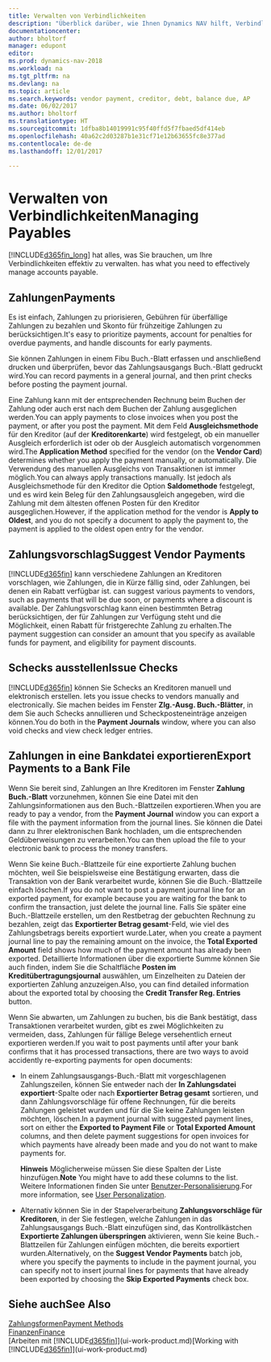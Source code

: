 ```yaml
---
title: Verwalten von Verbindlichkeiten
description: "Überblick darüber, wie Ihnen Dynamics NAV hilft, Verbindlichkeiten inklusive Kreditorenzahlungen, Gläubiger, Schulden und den fälligen Saldo zu verwalten."
documentationcenter: 
author: bholtorf
manager: edupont
editor: 
ms.prod: dynamics-nav-2018
ms.workload: na
ms.tgt_pltfrm: na
ms.devlang: na
ms.topic: article
ms.search.keywords: vendor payment, creditor, debt, balance due, AP
ms.date: 06/02/2017
ms.author: bholtorf
ms.translationtype: HT
ms.sourcegitcommit: 1dfba8b14019991c95f40ffd5f7fbaed5df414eb
ms.openlocfilehash: 40a62c2d03287b1e31cf71e12b63655fc8e377ad
ms.contentlocale: de-de
ms.lasthandoff: 12/01/2017

---
```

# <a name="managing-payables"></a><span data-ttu-id="174b8-103">Verwalten von Verbindlichkeiten</span><span class="sxs-lookup"><span data-stu-id="174b8-103">Managing Payables</span></span>
[!INCLUDE[d365fin_long](includes/d365fin_long_md.md)]<span data-ttu-id="174b8-104"> hat alles, was Sie brauchen, um Ihre Verbindlichkeiten effektiv zu verwalten.</span><span class="sxs-lookup"><span data-stu-id="174b8-104"> has what you need to effectively manage accounts payable.</span></span>  

## <a name="payments"></a><span data-ttu-id="174b8-105">Zahlungen</span><span class="sxs-lookup"><span data-stu-id="174b8-105">Payments</span></span>
<span data-ttu-id="174b8-106">Es ist einfach, Zahlungen zu priorisieren, Gebühren für überfällige Zahlungen zu bezahlen und Skonto für frühzeitige Zahlungen zu berücksichtigen.</span><span class="sxs-lookup"><span data-stu-id="174b8-106">It's easy to prioritize payments, account for penalties for overdue payments, and handle discounts for early payments.</span></span>

<span data-ttu-id="174b8-107">Sie können Zahlungen in einem Fibu Buch.-Blatt erfassen und anschließend drucken und überprüfen, bevor das Zahlungsausgangs Buch.-Blatt gedruckt wird.</span><span class="sxs-lookup"><span data-stu-id="174b8-107">You can record payments in a general journal, and then print checks before posting the payment journal.</span></span>

<span data-ttu-id="174b8-108">Eine Zahlung kann mit der entsprechenden Rechnung beim Buchen der Zahlung oder auch erst nach dem Buchen der Zahlung ausgeglichen werden.</span><span class="sxs-lookup"><span data-stu-id="174b8-108">You can apply payments to close invoices when you post the payment, or after you post the payment.</span></span> <span data-ttu-id="174b8-109">Mit dem Feld **Ausgleichsmethode** für den Kreditor (auf der **Kreditorenkarte**) wird festgelegt, ob ein manueller Ausgleich erforderlich ist oder ob der Ausgleich automatisch vorgenommen wird.</span><span class="sxs-lookup"><span data-stu-id="174b8-109">The **Application Method** specified for the vendor (on the **Vendor Card**) determines whether you apply the payment manually, or automatically.</span></span> <span data-ttu-id="174b8-110">Die Verwendung des manuellen Ausgleichs von Transaktionen ist immer möglich.</span><span class="sxs-lookup"><span data-stu-id="174b8-110">You can always apply transactions manually.</span></span> <span data-ttu-id="174b8-111">Ist jedoch als Ausgleichsmethode für den Kreditor die Option **Saldomethode** festgelegt, und es wird kein Beleg für den Zahlungsausgleich angegeben, wird die Zahlung mit dem ältesten offenen Posten für den Kreditor ausgeglichen.</span><span class="sxs-lookup"><span data-stu-id="174b8-111">However, if the application method for the vendor is **Apply to Oldest**, and you do not specify a document to apply the payment to, the payment is applied to the oldest open entry for the vendor.</span></span>

## <a name="suggest-vendor-payments"></a><span data-ttu-id="174b8-112">Zahlungsvorschlag</span><span class="sxs-lookup"><span data-stu-id="174b8-112">Suggest Vendor Payments</span></span>
[!INCLUDE[d365fin](includes/d365fin_md.md)]<span data-ttu-id="174b8-113"> kann verschiedene Zahlungen an Kreditoren vorschlagen, wie Zahlungen, die in Kürze fällig sind, oder Zahlungen, bei denen ein Rabatt verfügbar ist.</span><span class="sxs-lookup"><span data-stu-id="174b8-113"> can suggest various payments to vendors, such as payments that will be due soon, or payments where a discount is available.</span></span> <span data-ttu-id="174b8-114">Der Zahlungsvorschlag kann einen bestimmten Betrag berücksichtigen, der für Zahlungen zur Verfügung steht und die Möglichkeit, einen Rabatt für fristgerechte Zahlung zu erhalten.</span><span class="sxs-lookup"><span data-stu-id="174b8-114">The payment suggestion can consider an amount that you specify as available funds for payment, and eligibility for payment discounts.</span></span>

## <a name="issue-checks"></a><span data-ttu-id="174b8-115">Schecks ausstellen</span><span class="sxs-lookup"><span data-stu-id="174b8-115">Issue Checks</span></span>
[!INCLUDE[d365fin](includes/d365fin_md.md)]<span data-ttu-id="174b8-116"> können Sie Schecks an Kreditoren manuell und elektronisch erstellen.</span><span class="sxs-lookup"><span data-stu-id="174b8-116"> lets you issue checks to vendors manually and electronically.</span></span> <span data-ttu-id="174b8-117">Sie machen beides im Fenster **Zlg.-Ausg. Buch.-Blätter**, in dem Sie auch Schecks annullieren und Scheckposteneinträge anzeigen können.</span><span class="sxs-lookup"><span data-stu-id="174b8-117">You do both in the **Payment Journals** window, where you can also void checks and view check ledger entries.</span></span>

## <a name="export-payments-to-a-bank-file"></a><span data-ttu-id="174b8-118">Zahlungen in eine Bankdatei exportieren</span><span class="sxs-lookup"><span data-stu-id="174b8-118">Export Payments to a Bank File</span></span>
<span data-ttu-id="174b8-119">Wenn Sie bereit sind, Zahlungen an Ihre Kreditoren im Fenster **Zahlung Buch.-Blatt** vorzunehmen, können Sie eine Datei mit den Zahlungsinformationen aus den Buch.-Blattzeilen exportieren.</span><span class="sxs-lookup"><span data-stu-id="174b8-119">When you are ready to pay a vendor, from the **Payment Journal** window you can export a file with the payment information from the journal lines.</span></span> <span data-ttu-id="174b8-120">Sie können die Datei dann zu Ihrer elektronischen Bank hochladen, um die entsprechenden Geldüberweisungen zu verarbeiten.</span><span class="sxs-lookup"><span data-stu-id="174b8-120">You can then upload the file to your electronic bank to process the money transfers.</span></span>

<span data-ttu-id="174b8-121">Wenn Sie keine Buch.-Blattzeile für eine exportierte Zahlung buchen möchten, weil Sie beispielsweise eine Bestätigung erwarten, dass die Transaktion von der Bank verarbeitet wurde, können Sie die Buch.-Blattzeile einfach löschen.</span><span class="sxs-lookup"><span data-stu-id="174b8-121">If you do not want to post a payment journal line for an exported payment, for example because you are waiting for the bank to confirm the transaction, just delete the journal line.</span></span> <span data-ttu-id="174b8-122">Falls Sie später eine Buch.-Blattzeile erstellen, um den Restbetrag der gebuchten Rechnung zu bezahlen, zeigt das **Exportierter Betrag gesamt**-Feld, wie viel des Zahlungsbetrags bereits exportiert wurde.</span><span class="sxs-lookup"><span data-stu-id="174b8-122">Later, when you create a payment journal line to pay the remaining amount on the invoice, the **Total Exported Amount** field shows how much of the payment amount has already been exported.</span></span> <span data-ttu-id="174b8-123">Detaillierte Informationen über die exportierte Summe können Sie auch finden, indem Sie die Schaltfläche **Posten im Kreditübertragungsjournal** auswählen, um Einzelheiten zu Dateien der exportierten Zahlung anzuzeigen.</span><span class="sxs-lookup"><span data-stu-id="174b8-123">Also, you can find detailed information about the exported total by choosing the **Credit Transfer Reg. Entries** button.</span></span>

<span data-ttu-id="174b8-124">Wenn Sie abwarten, um Zahlungen zu buchen, bis die Bank bestätigt, dass Transaktionen verarbeitet wurden, gibt es zwei Möglichkeiten zu vermeiden, dass, Zahlungen für fällige Belege versehentlich erneut exportieren werden.</span><span class="sxs-lookup"><span data-stu-id="174b8-124">If you wait to post payments until after your bank confirms that it has processed transactions, there are two ways to avoid accidently re-exporting payments for open documents:</span></span>  

* <span data-ttu-id="174b8-125">In einem Zahlungsausgangs-Buch.-Blatt mit vorgeschlagenen Zahlungszeilen, können Sie entweder nach der **In Zahlungsdatei exportiert**-Spalte oder nach **Exportierter Betrag gesamt** sortieren, und dann Zahlungsvorschläge für offene Rechnungen, für die bereits Zahlungen geleistet wurden und für die Sie keine Zahlungen leisten möchten, löschen.</span><span class="sxs-lookup"><span data-stu-id="174b8-125">In a payment journal with suggested payment lines, sort on either the **Exported to Payment File** or **Total Exported Amount** columns, and then delete payment suggestions for open invoices for which payments have already been made and you do not want to make payments for.</span></span>

    <span data-ttu-id="174b8-126">**Hinweis** Möglicherweise müssen Sie diese Spalten der Liste hinzufügen.</span><span class="sxs-lookup"><span data-stu-id="174b8-126">**Note** You might have to add these columns to the list.</span></span> <span data-ttu-id="174b8-127">Weitere Informationen finden Sie unter [Benutzer-Personalisierung](ui-user-personalization.md).</span><span class="sxs-lookup"><span data-stu-id="174b8-127">For more information, see [User Personalization](ui-user-personalization.md).</span></span>  
* <span data-ttu-id="174b8-128">Alternativ können Sie in der Stapelverarbeitung **Zahlungsvorschläge für Kreditoren**, in der Sie festlegen, welche Zahlungen in das Zahlungsausgangs Buch.-Blatt einzufügen sind, das Kontrollkästchen **Exportierte Zahlungen überspringen** aktivieren, wenn Sie keine Buch.-Blattzeilen für Zahlungen einfügen möchten, die bereits exportiert wurden.</span><span class="sxs-lookup"><span data-stu-id="174b8-128">Alternatively, on the **Suggest Vendor Payments** batch job, where you specify the payments to include in the payment journal, you can specify not to insert journal lines for payments that have already been exported by choosing the **Skip Exported Payments** check box.</span></span>

## <a name="see-also"></a><span data-ttu-id="174b8-129">Siehe auch</span><span class="sxs-lookup"><span data-stu-id="174b8-129">See Also</span></span>
[<span data-ttu-id="174b8-130">Zahlungsformen</span><span class="sxs-lookup"><span data-stu-id="174b8-130">Payment Methods</span></span>](finance-payment-methods.md)  
[<span data-ttu-id="174b8-131">Finanzen</span><span class="sxs-lookup"><span data-stu-id="174b8-131">Finance</span></span>](finance.md)  
<span data-ttu-id="174b8-132">[Arbeiten mit [!INCLUDE[d365fin](includes/d365fin_md.md)]](ui-work-product.md)</span><span class="sxs-lookup"><span data-stu-id="174b8-132">[Working with [!INCLUDE[d365fin](includes/d365fin_md.md)]](ui-work-product.md)</span></span>

